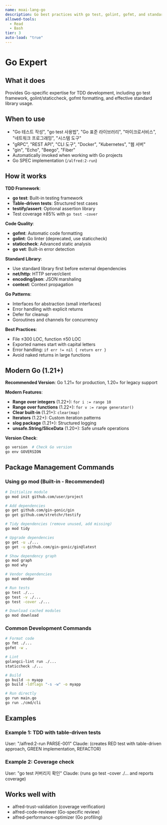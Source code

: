 ```yaml
---
name: moai-lang-go
description: Go best practices with go test, golint, gofmt, and standard library utilization
allowed-tools:
  - Read
  - Bash
tier: 3
auto-load: "true"
---
```


# Go Expert

## What it does

Provides Go-specific expertise for TDD development, including go test framework, golint/staticcheck, gofmt formatting, and effective standard library usage.

## When to use

- "Go 테스트 작성", "go test 사용법", "Go 표준 라이브러리", "마이크로서비스", "네트워크 프로그래밍", "시스템 도구"
- "gRPC", "REST API", "CLI 도구", "Docker", "Kubernetes", "웹 서버"
- "gin", "Echo", "Beego", "Fiber"
- Automatically invoked when working with Go projects
- Go SPEC implementation (`/alfred:2-run`)

## How it works

**TDD Framework**:
- **go test**: Built-in testing framework
- **Table-driven tests**: Structured test cases
- **testify/assert**: Optional assertion library
- Test coverage ≥85% with `go test -cover`

**Code Quality**:
- **gofmt**: Automatic code formatting
- **golint**: Go linter (deprecated, use staticcheck)
- **staticcheck**: Advanced static analysis
- **go vet**: Built-in error detection

**Standard Library**:
- Use standard library first before external dependencies
- **net/http**: HTTP server/client
- **encoding/json**: JSON marshaling
- **context**: Context propagation

**Go Patterns**:
- Interfaces for abstraction (small interfaces)
- Error handling with explicit returns
- Defer for cleanup
- Goroutines and channels for concurrency

**Best Practices**:
- File ≤300 LOC, function ≤50 LOC
- Exported names start with capital letters
- Error handling: `if err != nil { return err }`
- Avoid naked returns in large functions

## Modern Go (1.21+)

**Recommended Version**: Go 1.21+ for production, 1.20+ for legacy support

**Modern Features**:
- **Range over integers** (1.22+): `for i := range 10`
- **Range over functions** (1.22+): `for v := range generator()`
- **Clear built-in** (1.21+): `clear(map)`
- **Iterators** (1.22+): Custom iteration patterns
- **slog package** (1.21+): Structured logging
- **unsafe.String/SliceData** (1.20+): Safe unsafe operations

**Version Check**:
```bash
go version  # Check Go version
go env GOVERSION
```

## Package Management Commands

### Using go mod (Built-in - Recommended)
```bash
# Initialize module
go mod init github.com/user/project

# Add dependencies
go get github.com/gin-gonic/gin
go get github.com/stretchr/testify

# Tidy dependencies (remove unused, add missing)
go mod tidy

# Upgrade dependencies
go get -u ./...
go get -u github.com/gin-gonic/gin@latest

# Show dependency graph
go mod graph
go mod why

# Vendor dependencies
go mod vendor

# Run tests
go test ./...
go test -v ./...
go test -cover ./...

# Download cached modules
go mod download
```

### Common Development Commands
```bash
# Format code
go fmt ./...
gofmt -w .

# Lint
golangci-lint run ./...
staticcheck ./...

# Build
go build -o myapp
go build -ldflags "-s -w" -o myapp

# Run directly
go run main.go
go run ./cmd/cli
```

## Examples

### Example 1: TDD with table-driven tests
User: "/alfred:2-run PARSE-001"
Claude: (creates RED test with table-driven approach, GREEN implementation, REFACTOR)

### Example 2: Coverage check
User: "go test 커버리지 확인"
Claude: (runs go test -cover ./... and reports coverage)

## Works well with

- alfred-trust-validation (coverage verification)
- alfred-code-reviewer (Go-specific review)
- alfred-performance-optimizer (Go profiling)
